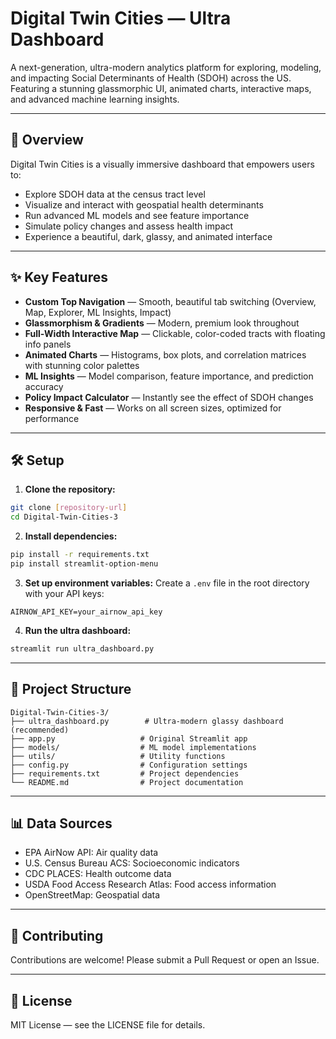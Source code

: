 # Digital Twin Cities — Ultra Dashboard

A next-generation, ultra-modern analytics platform for exploring, modeling, and impacting Social Determinants of Health (SDOH) across the US. Featuring a stunning glassmorphic UI, animated charts, interactive maps, and advanced machine learning insights.

---

## 🚀 Overview

Digital Twin Cities is a visually immersive dashboard that empowers users to:
- Explore SDOH data at the census tract level
- Visualize and interact with geospatial health determinants
- Run advanced ML models and see feature importance
- Simulate policy changes and assess health impact
- Experience a beautiful, dark, glassy, and animated interface

---

## ✨ Key Features

- **Custom Top Navigation** — Smooth, beautiful tab switching (Overview, Map, Explorer, ML Insights, Impact)
- **Glassmorphism & Gradients** — Modern, premium look throughout
- **Full-Width Interactive Map** — Clickable, color-coded tracts with floating info panels
- **Animated Charts** — Histograms, box plots, and correlation matrices with stunning color palettes
- **ML Insights** — Model comparison, feature importance, and prediction accuracy
- **Policy Impact Calculator** — Instantly see the effect of SDOH changes
- **Responsive & Fast** — Works on all screen sizes, optimized for performance

---

## 🛠️ Setup

1. **Clone the repository:**
```bash
git clone [repository-url]
cd Digital-Twin-Cities-3
```

2. **Install dependencies:**
```bash
pip install -r requirements.txt
pip install streamlit-option-menu
```

3. **Set up environment variables:**
Create a `.env` file in the root directory with your API keys:
```
AIRNOW_API_KEY=your_airnow_api_key
```

4. **Run the ultra dashboard:**
```bash
streamlit run ultra_dashboard.py
```

---

## 📁 Project Structure

```
Digital-Twin-Cities-3/
├── ultra_dashboard.py        # Ultra-modern glassy dashboard (recommended)
├── app.py                   # Original Streamlit app
├── models/                  # ML model implementations
├── utils/                   # Utility functions
├── config.py                # Configuration settings
├── requirements.txt         # Project dependencies
└── README.md                # Project documentation
```

---

## 📊 Data Sources
- EPA AirNow API: Air quality data
- U.S. Census Bureau ACS: Socioeconomic indicators
- CDC PLACES: Health outcome data
- USDA Food Access Research Atlas: Food access information
- OpenStreetMap: Geospatial data

---

## 🤝 Contributing
Contributions are welcome! Please submit a Pull Request or open an Issue.

---

## 📄 License
MIT License — see the LICENSE file for details.